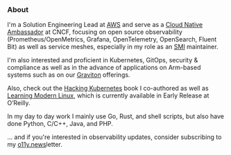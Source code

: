 ### About

I'm a Solution Engineering Lead at [AWS](https://aws.amazon.com/products/management-and-governance/use-cases/monitoring-and-observability/) and serve as a [Cloud Native Ambassador](https://www.cncf.io/people/ambassadors/) at CNCF, focusing on open source observability (Prometheus/OpenMetrics, Grafana, OpenTelemetry, OpenSearch, Fluent Bit) as well as service meshes, especially in my role as an [SMI](https://smi-spec.io/) maintainer.

I'm also interested and proficient in Kubernetes, GitOps, security & compliance as well as in the advance of applications on Arm-based systems such as on our [Graviton](https://aws.amazon.com/ec2/graviton/) offerings.

Also, check out the [Hacking Kubernetes](https://h4ck1ng-kubernets.info) book I co-authored as well as [Learning Modern Linux](https://modern-linux.info/), which is currently available in Early Release at O’Reilly.

In my day to day work I mainly use Go, Rust, and shell scripts, but also have done Python, C/C++, Java, and PHP.

… and if you're interested in observability updates, consider subscribing to my [o11y.news](http://o11y.news/)letter.
